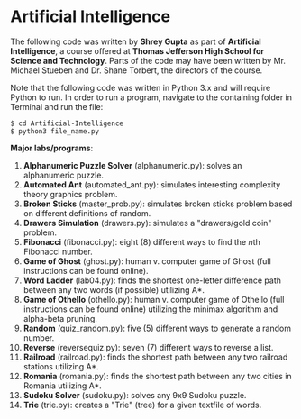 Artificial Intelligence
=======================
The following code was written by **Shrey Gupta** as part of **Artificial Intelligence**, a course offered at **Thomas Jefferson High School for Science and Technology**. Parts of the code may have been written by Mr. Michael Stueben and Dr. Shane Torbert, the directors of the course.

Note that the following code was written in Python 3.x and will require Python to run. In order to run a program, navigate to the containing folder in Terminal and run the file:

```
$ cd Artificial-Intelligence
$ python3 file_name.py
```

**Major labs/programs**:

1. **Alphanumeric Puzzle Solver** (alphanumeric.py): solves an alphanumeric puzzle.
2. **Automated Ant** (automated_ant.py): simulates interesting complexity theory graphics problem.
3. **Broken Sticks** (master_prob.py): simulates broken sticks problem based on different definitions of random.
4. **Drawers Simulation** (drawers.py): simulates a "drawers/gold coin" problem.
5. **Fibonacci** (fibonacci.py): eight (8) different ways to find the *n*th Fibonacci number.
6. **Game of Ghost** (ghost.py): human v. computer game of Ghost (full instructions can be found online).
7. **Word Ladder** (lab04.py): finds the shortest one-letter difference path between any two words (if possible) utilizing A*.
8. **Game of Othello** (othello.py): human v. computer game of Othello (full instructions can be found online) utilizing the minimax algorithm and alpha-beta pruning.
9. **Random** (quiz_random.py): five (5) different ways to generate a random number.
10. **Reverse** (reversequiz.py): seven (7) different ways to reverse a list.
11. **Railroad** (railroad.py): finds the shortest path between any two railroad stations utilizing A*.
12. **Romania** (romania.py): finds the shortest path between any two cities in Romania utilizing A*.
13. **Sudoku Solver** (sudoku.py): solves any 9x9 Sudoku puzzle.
14. **Trie** (trie.py): creates a "Trie" (tree) for a given textfile of words.
